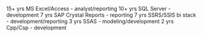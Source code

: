 15+ yrs MS Excel/Access - analyst/reporting
10+ yrs SQL Server - development
7 yrs SAP Crystal Reports - reporting
7 yrs SSRS/SSIS bi stack - development/reporting
3 yrs SSAS - modeling/development
2 yrs Cpp/Csp - development

